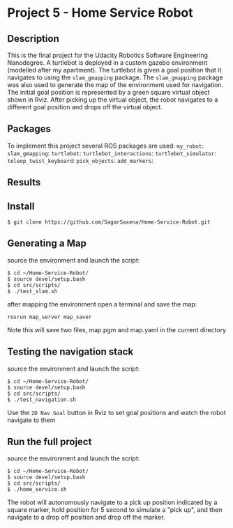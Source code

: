 # Project 5 - Home Service Robot

## Description
This is the final project for the Udacity Robotics Software Engineering Nanodegree. A turtlebot is deployed in a custom gazebo environment (modelled after my apartment). The turtlebot is given a goal position that it navigates to using the `slam_gmapping` package. The `slam_gmapping` package was also used to generate the map of the environment used for navigation. The initial goal position is represented by a green square virtual object shown in Rviz. After picking up the virtual object, the robot navigates to a different goal position and drops off the virtual object.

## Packages
To implement this project several ROS packages are used:
`my_robot`:
`slam_gmapping`:
`turtlebot`:
`turtlebot_interactions`:
`turtlebot_simulator`:
`teleop_twist_keyboard`: 
`pick_objects`:
`add_markers`:

## Results

## Install
```
$ git clone https://github.com/SagarSaxena/Home-Service-Robot.git
```

## Generating a Map
source the environment and launch the script:
```
$ cd ~/Home-Service-Robot/
$ source devel/setup.bash
$ cd src/scripts/
$ ./test_slam.sh
```
after mapping the environment open a terminal and save the map:
```
rosrun map_server map_saver
```
Note this will save two files, map.pgm and map.yaml in the current directory

## Testing the navigation stack
source the environment and launch the script:
```
$ cd ~/Home-Service-Robot/
$ source devel/setup.bash
$ cd src/scripts/
$ ./test_navigation.sh
```
Use the `2D Nav Goal` button in Rviz to set goal positions and watch the robot navigate to them

## Run the full project
source the environment and launch the script:
```
$ cd ~/Home-Service-Robot/
$ source devel/setup.bash
$ cd src/scripts/
$ ./home_service.sh
```
The robot will autonomously navigate to a pick up position indicated by a square marker, hold position for 5 second to simulate a "pick up", and then navigate to a drop off position and drop off the marker. 

